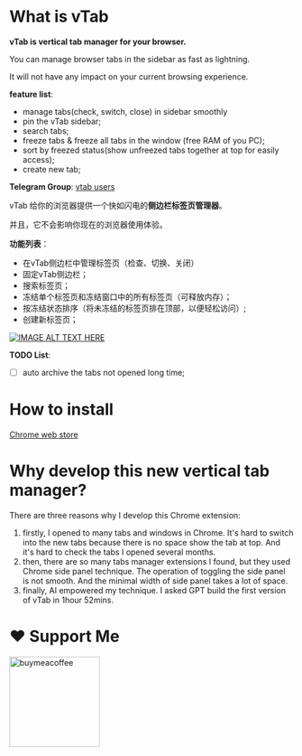 # What is vTab

**vTab is vertical tab manager for your browser.**

You can manage browser tabs in the sidebar as fast as lightning.

It will not have any impact on your current browsing experience.

**feature list**: 
- manage tabs(check, switch, close) in sidebar smoothly
- pin the vTab sidebar;
- search tabs;
- freeze tabs & freeze all tabs in the window (free RAM of you PC);
- sort by freezed status(show unfreezed tabs together at top for easily access);
- create new tab;

**Telegram Group**: [vtab users](https://t.me/+QQLV4RqH4940NjNl)

vTab 给你的浏览器提供一个快如闪电的**侧边栏标签页管理器**。

并且，它不会影响你现在的浏览器使用体验。

**功能列表**：
- 在vTab侧边栏中管理标签页（检查、切换、关闭）
- 固定vTab侧边栏；
- 搜索标签页；
- 冻结单个标签页和冻结窗口中的所有标签页（可释放内存）；
- 按冻结状态排序（将未冻结的标签页排在顶部，以便轻松访问）;
- 创建新标签页；

[![IMAGE ALT TEXT HERE](https://img.youtube.com/vi/OWsM3PU7UKA/0.jpg)](https://www.youtube.com/watch?v=OWsM3PU7UKA)

**TODO List**:
- [ ] auto archive the tabs not opened long time;


# How to install

[Chrome web store](https://chromewebstore.google.com/detail/vtab/fkmcgnjikengcgbeadhmdeneagpdgaea) 

# Why develop this new vertical tab manager?

There are three reasons why I develop this Chrome extension: 

1. firstly, I opened to many tabs and windows in Chrome. It's hard to switch into the new tabs because there is no space show the tab at top. And it's hard to check the tabs I opened several months.
2. then, there are so many tabs manager extensions I found, but they used Chrome side panel technique. The operation of toggling the side panel is not smooth. And the minimal width of side panel takes a lot of space.
3. finally, AI empowered my technique. I asked GPT build the first version of vTab in 1hour 52mins.

# ❤️ Support Me
<a href="https://www.buymeacoffee.com/wolf3cg" target="_blank">
<img src="https://cdn.buymeacoffee.com/buttons/v2/default-yellow.png" width="160" alt="buymeacoffee" />
</a>